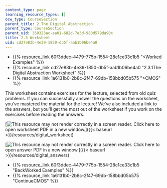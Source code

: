 ```yaml
---
content_type: page
learning_resource_types: []
ocw_type: CourseSection
parent_title: 2 The Digital Abstraction
parent_type: CourseSection
parent_uid: 350323ac-aa01-682d-7e3d-980d579da90c
title: 2.3 Worksheet
uid: cd27e83b-4e39-1850-db5f-aab1b06be4a0
---
```


*   {{% resource_link 60f3ddec-4479-775b-1554-28c1ce33c1b5 "\<Worked Examples" %}}
*   {{% resource_link cd27e83b-4e39-1850-db5f-aab1b06be4a0 "2.3.1The Digital Abstraction Worksheet" %}}
*   {{% resource_link 1a6131b0-2b8c-2f47-69db-158bbd05b575 "\>CMOS" %}}

This worksheet contains exercises for the lecture, selected from old quiz problems. If you can successfully answer the questions on the worksheet, you’ve mastered the material for the lecture! We’ve also included a link to the answers, but you’ll get the most out of the worksheet if you work on the exercises before reading the answers.

 [![This resource may not render correctly in a screen reader.](/images/inacessible.gif) Click here to open worksheet PDF in a new window.]({{< baseurl >}}/resources/digital_worksheet)

 [![This resource may not render correctly in a screen reader.](/images/inacessible.gif) Click here to open answer PDF in a new window.]({{< baseurl >}}/resources/digital_answers)

*   {{% resource_link 60f3ddec-4479-775b-1554-28c1ce33c1b5 "BackWorked Examples" %}}
*   {{% resource_link 1a6131b0-2b8c-2f47-69db-158bbd05b575 "ContinueCMOS" %}}